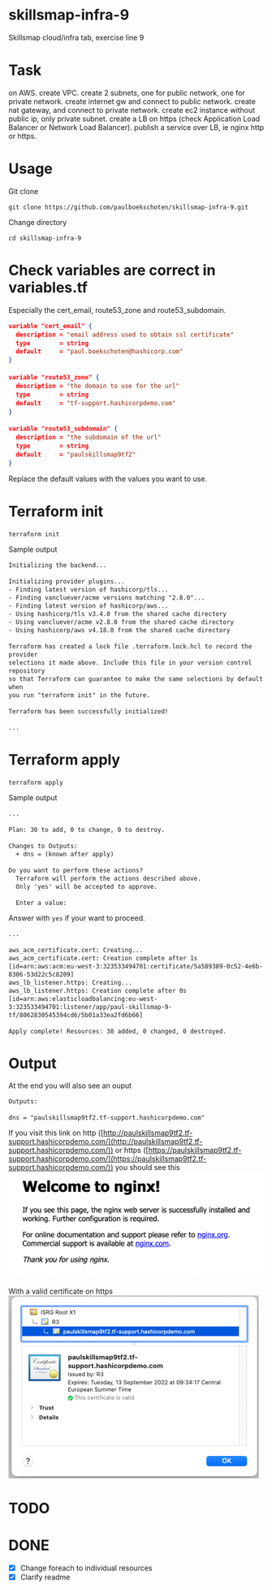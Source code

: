 # skillsmap-infra-9
Skillsmap cloud/infra tab, exercise line 9

# Task
on AWS. 
create VPC. 
create 2 subnets, one for public network, one for private network. 
create internet gw and connect to public network. 
create nat gateway, and connect to private network. 
create ec2 instance without public ip, only private subnet. 
create a LB on https (check Application Load Balancer or Network Load Balancer). 
publish a service over LB, ie nginx http or https. 

# Usage
Git clone
```
git clone https://github.com/paulboekschoten/skillsmap-infra-9.git
```

Change directory
```
cd skillsmap-infra-9
```

# Check variables are correct in variables.tf  
Especially the cert_email, route53_zone and route53_subdomain.
```json
variable "cert_email" {
  description = "email address used to obtain ssl certificate"
  type        = string
  default     = "paul.boekschoten@hashicorp.com"
}

variable "route53_zone" {
  description = "the domain to use for the url"
  type        = string
  default     = "tf-support.hashicorpdemo.com"
}

variable "route53_subdomain" {
  description = "the subdomain of the url"
  type        = string
  default     = "paulskillsmap9tf2"
}
```  
Replace the default values with the values you want to use.  

# Terraform init
```
terraform init
```
Sample output
```
Initializing the backend...

Initializing provider plugins...
- Finding latest version of hashicorp/tls...
- Finding vancluever/acme versions matching "2.8.0"...
- Finding latest version of hashicorp/aws...
- Using hashicorp/tls v3.4.0 from the shared cache directory
- Using vancluever/acme v2.8.0 from the shared cache directory
- Using hashicorp/aws v4.18.0 from the shared cache directory

Terraform has created a lock file .terraform.lock.hcl to record the provider
selections it made above. Include this file in your version control repository
so that Terraform can guarantee to make the same selections by default when
you run "terraform init" in the future.

Terraform has been successfully initialized!

...
```
  

# Terraform apply
```
terraform apply
```
Sample output
```
...

Plan: 30 to add, 0 to change, 0 to destroy.

Changes to Outputs:
  + dns = (known after apply)

Do you want to perform these actions?
  Terraform will perform the actions described above.
  Only 'yes' will be accepted to approve.

  Enter a value:
```
Answer with `yes` if your want to proceed.  

```
...

aws_acm_certificate.cert: Creating...
aws_acm_certificate.cert: Creation complete after 1s [id=arn:aws:acm:eu-west-3:323533494701:certificate/5a589389-0c52-4e6b-8306-53d22c5c8209]
aws_lb_listener.https: Creating...
aws_lb_listener.https: Creation complete after 0s [id=arn:aws:elasticloadbalancing:eu-west-3:323533494701:listener/app/paul-skillsmap-9-tf/8062830545394cd6/5b01a33ea2fd6b66]

Apply complete! Resources: 30 added, 0 changed, 0 destroyed.

```

# Output  
At the end you will also see an ouput  
```
Outputs:

dns = "paulskillsmap9tf2.tf-support.hashicorpdemo.com"
```
If you visit this link on http ([http://paulskillsmap9tf2.tf-support.hashicorpdemo.com/](http://paulskillsmap9tf2.tf-support.hashicorpdemo.com/)) or https ([https://paulskillsmap9tf2.tf-support.hashicorpdemo.com/](https://paulskillsmap9tf2.tf-support.hashicorpdemo.com/)) you should see this
![](media/2022-06-15-10-38-14.png)  

With a valid certificate on https  
![](media/2022-06-15-10-39-47.png)  

# TODO


# DONE
- [x] Change foreach to individual resources
- [x] Clarify readme
